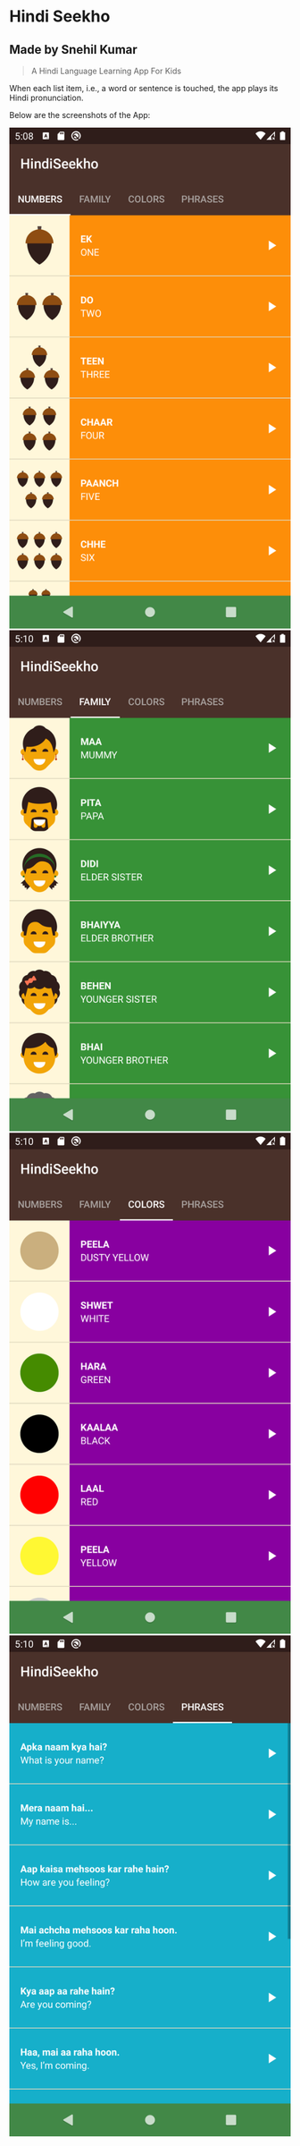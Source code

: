 # Hindi Seekho
## Made by Snehil Kumar

>A Hindi Language Learning App For Kids

When each list item, i.e., a word or sentence is touched, the app plays its Hindi pronunciation.

Below are the screenshots of the App:

![Numbers Fragment ss](ss/Numbers.png)  
![Family Fragment ss](ss/Family.png)  
![Colors Fragment ss](ss/Colors.png)  
![Phrases Fragment ss](ss/Phrases.png)